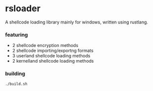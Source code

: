 # rsloader

A shellcode loading library mainly for windows, written using rustlang.

### featuring
- 2 shellcode encryption methods
- 2 shellcode importing/exportng formats
- 3 userland shellcode loading methods
- 2 kernelland shellcode loading methods 

### building

```bash
./build.sh
```
